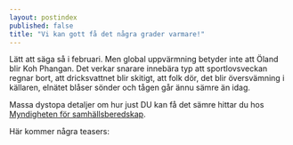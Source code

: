 ```yaml
---
layout: postindex
published: false
title: "Vi kan gott få det några grader varmare!"
---
```



Lätt att säga så i februari. Men global uppvärmning betyder inte att Öland blir Koh Phangan. Det verkar snarare innebära typ att sportlovsveckan regnar bort, att dricksvattnet blir skitigt, att folk dör, det blir översvämning i källaren, elnätet blåser sönder och tågen går ännu sämre än idag.

Massa dystopa detaljer om hur just DU kan få det sämre hittar du hos [Myndigheten för samhällsberedskap](http://www.msb.se).

Här kommer några teasers:
